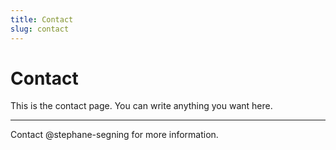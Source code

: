 ```yaml
---
title: Contact
slug: contact
---
```


# Contact

This is the contact page. You can write anything you want here.

---

Contact @stephane-segning for more information.
